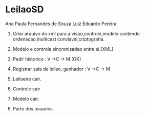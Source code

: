 # LeilaoSD

Ana Paula Fernandes de Souza
Luiz Eduardo Pereira

1) Criar arquivo do xml para a visao,controle,modelo contendo ordenacao,multicast conviavel,criptografia.

2) Modelo e controle sincronizadao entre si.(XML)

3) Pedir historico : V ->C -> M (OK)

4) Registrar sala de leilao, ganhador :  V ->C -> M

5) Leiloeiro cair.

6) Controle cair

7) Modelo cair.

8) Parte dos usuarios.
